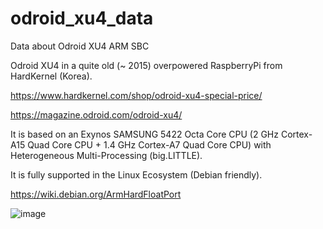# odroid_xu4_data
Data about Odroid XU4 ARM SBC 

Odroid XU4 in a quite old (~ 2015) overpowered RaspberryPi from HardKernel (Korea).

https://www.hardkernel.com/shop/odroid-xu4-special-price/

https://magazine.odroid.com/odroid-xu4/

It is based on an Exynos SAMSUNG 5422 Octa Core CPU (2 GHz Cortex-A15 Quad Core CPU + 1.4 GHz Cortex-A7 Quad Core CPU) with Heterogeneous Multi-Processing (big.LITTLE).

It is fully supported in the Linux Ecosystem (Debian friendly).

https://wiki.debian.org/ArmHardFloatPort

![image](https://github.com/antoinecarme/odroid_xu4_data/assets/16481992/2e8a7557-e593-433c-949f-5208c4dc9575)

